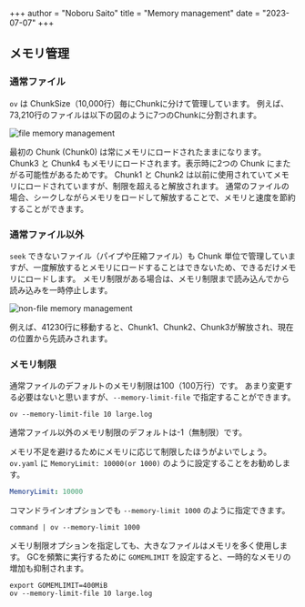 +++
author = "Noboru Saito"
title = "Memory management"
date = "2023-07-07"
+++

## メモリ管理

### 通常ファイル

 `ov` は ChunkSize（10,000行）毎にChunkに分けて管理しています。
例えば、73,210行のファイルは以下の図のように7つのChunkに分割されます。

![file memory management](../ov-file-mem.png)

最初の Chunk (Chunk0) は常にメモリにロードされたままになります。
Chunk3 と Chunk4 もメモリにロードされます。表示時に2つの Chunk にまたがる可能性があるためです。
Chunk1 と Chunk2 は以前に使用されていてメモリにロードされていますが、制限を超えると解放されます。
通常のファイルの場合、シークしながらメモリをロードして解放することで、メモリと速度を節約することができます。

### 通常ファイル以外

`seek` できないファイル（パイプや圧縮ファイル）も Chunk 単位で管理していますが、一度解放するとメモリにロードすることはできないため、できるだけメモリにロードします。
メモリ制限がある場合は、メモリ制限まで読み込んでから読み込みを一時停止します。

![non-file memory management](../ov-mem-mem.png)

例えば、41230行に移動すると、Chunk1、Chunk2、Chunk3が解放され、現在の位置から先読みされます。

### メモリ制限

通常ファイルのデフォルトのメモリ制限は100（100万行）です。
あまり変更する必要はないと思いますが、`--memory-limit-file` で指定することができます。

```console
ov --memory-limit-file 10 large.log
```

通常ファイル以外のメモリ制限のデフォルトは-1（無制限）です。

メモリ不足を避けるためにメモリに応じて制限したほうがよいでしょう。
`ov.yaml` に `MemoryLimit: 10000(or 1000)` のように設定することをお勧めします。

```yaml
MemoryLimit: 10000
```

コマンドラインオプションでも `--memory-limit 1000` のように指定できます。

```console
command | ov --memory-limit 1000
```

メモリ制限オプションを指定しても、大きなファイルはメモリを多く使用します。
GCを頻繁に実行するために `GOMEMLIMIT` を設定すると、一時的なメモリの増加も抑制されます。

```console
export GOMEMLIMIT=400MiB
ov --memory-limit-file 10 large.log
```
